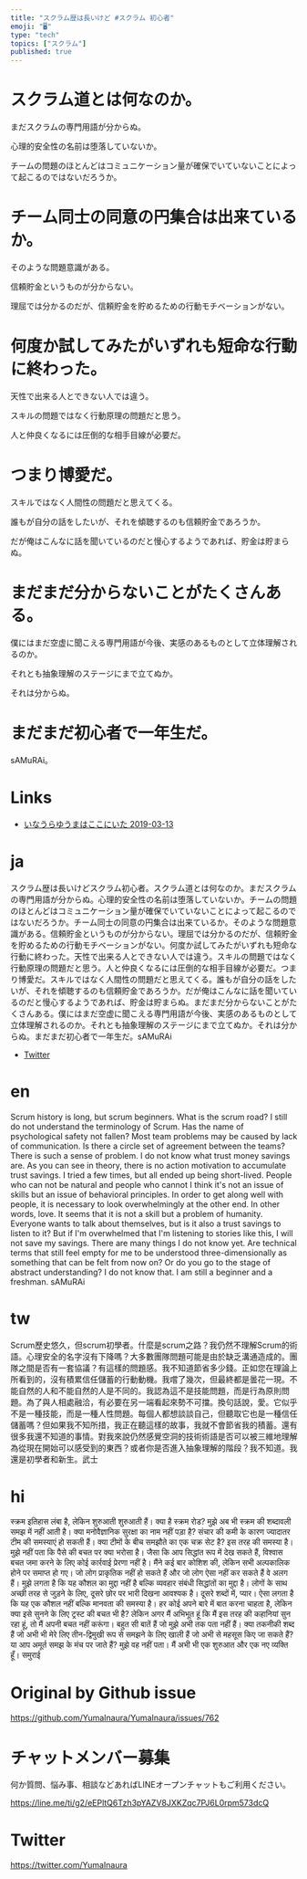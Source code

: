 ```yaml
---
title: "スクラム歴は長いけど #スクラム 初心者"
emoji: "🖥"
type: "tech"
topics: ["スクラム"]
published: true
---
```


# スクラム道とは何なのか。

まだスクラムの専門用語が分からぬ。

心理的安全性の名前は堕落していないか。

チームの問題のほとんどはコミュニケーション量が確保でいていないことによって起こるのではないだろうか。

# チーム同士の同意の円集合は出来ているか。

そのような問題意識がある。

信頼貯金というものが分からない。

理屈では分かるのだが、信頼貯金を貯めるための行動モチベーションがない。

# 何度か試してみたがいずれも短命な行動に終わった。

天性で出来る人とできない人では違う。

スキルの問題ではなく行動原理の問題だと思う。

人と仲良くなるには圧倒的な相手目線が必要だ。

# つまり博愛だ。

スキルではなく人間性の問題だと思えてくる。

誰もが自分の話をしたいが、それを傾聴するのも信頼貯金であろうか。

だが俺はこんなに話を聞いているのだと慢心するようであれば、貯金は貯まらぬ。

# まだまだ分からないことがたくさんある。

僕にはまだ空虚に聞こえる専門用語が今後、実感のあるものとして立体理解されるのか。

それとも抽象理解のステージにまで立てぬか。

それは分からぬ。

# まだまだ初心者で一年生だ。

 sAMuRAi。

# Links

- [いなうらゆうまはここにいた 2019-03-13](https://github.com/YumaInaura/YumaInaura/issues/756#s1552451405)

# ja

スクラム歴は長いけどスクラム初心者。スクラム道とは何なのか。まだスクラムの専門用語が分からぬ。心理的安全性の名前は堕落していないか。チームの問題のほとんどはコミュニケーション量が確保でいていないことによって起こるのではないだろうか。チーム同士の同意の円集合は出来ているか。そのような問題意識がある。信頼貯金というものが分からない。理屈では分かるのだが、信頼貯金を貯めるための行動モチベーションがない。何度か試してみたがいずれも短命な行動に終わった。天性で出来る人とできない人では違う。スキルの問題ではなく行動原理の問題だと思う。人と仲良くなるには圧倒的な相手目線が必要だ。つまり博愛だ。スキルではなく人間性の問題だと思えてくる。誰もが自分の話をしたいが、それを傾聴するのも信頼貯金であろうか。だが俺はこんなに話を聞いているのだと慢心するようであれば、貯金は貯まらぬ。まだまだ分からないことがたくさんある。僕にはまだ空虚に聞こえる専門用語が今後、実感のあるものとして立体理解されるのか。それとも抽象理解のステージにまで立てぬか。それは分からぬ。まだまだ初心者で一年生だ。sAMuRAi


- [Twitter](https://twitter.com/YumaInaura/status/1105687466667896832)

# en

Scrum history is long, but scrum beginners. What is the scrum road? I still do not understand the terminology of Scrum. Has the name of psychological safety not fallen? Most team problems may be caused by lack of communication. Is there a circle set of agreement between the teams? There is such a sense of problem. I do not know what trust money savings are. As you can see in theory, there is no action motivation to accumulate trust savings. I tried a few times, but all ended up being short-lived. People who can not be natural and people who cannot I think it's not an issue of skills but an issue of behavioral principles. In order to get along well with people, it is necessary to look overwhelmingly at the other end. In other words, love. It seems that it is not a skill but a problem of humanity. Everyone wants to talk about themselves, but is it also a trust savings to listen to it? But if I'm overwhelmed that I'm listening to stories like this, I will not save my savings. There are many things I do not know yet. Are technical terms that still feel empty for me to be understood three-dimensionally as something that can be felt from now on? Or do you go to the stage of abstract understanding? I do not know that. I am still a beginner and a freshman. sAMuRAi

# tw

Scrum歷史悠久，但scrum初學者。什麼是scrum之路？我仍然不理解Scrum的術語。心理安全的名字沒有下降嗎？大多數團隊問題可能是由於缺乏溝通造成的。團隊之間是否有一套協議？有這樣的問題感。我不知道節省多少錢。正如您在理論上所看到的，沒有積累信任儲蓄的行動動機。我嚐了幾次，但最終都是曇花一現。不能自然的人和不能自然的人是不同的。我認為這不是技能問題，而是行為原則問題。為了與人相處融洽，有必要在另一端看起來勢不可擋。換句話說，愛。它似乎不是一種技能，而是一種人性問題。每個人都想談談自己，但聽取它也是一種信任儲蓄嗎？但如果我不知所措，我正在聽這樣的故事，我就不會節省我的積蓄。還有很多我還不知道的事情。對我來說仍然感覺空洞的技術術語是否可以被三維地理解為從現在開始可以感受到的東西？或者你是否進入抽象理解的階段？我不知道。我還是初學者和新生。武士

# hi

स्क्रम इतिहास लंबा है, लेकिन शुरुआती शुरुआती हैं। क्या है स्क्रम रोड? मुझे अब भी स्क्रम की शब्दावली समझ में नहीं आती है। क्या मनोवैज्ञानिक सुरक्षा का नाम नहीं पड़ा है? संचार की कमी के कारण ज्यादातर टीम की समस्याएं हो सकती हैं। क्या टीमों के बीच समझौते का एक चक्र सेट है? इस तरह की समस्या है। मुझे नहीं पता कि पैसे की बचत पर क्या भरोसा है। जैसा कि आप सिद्धांत रूप में देख सकते हैं, विश्वास बचत जमा करने के लिए कोई कार्रवाई प्रेरणा नहीं है। मैंने कई बार कोशिश की, लेकिन सभी अल्पकालिक होने पर समाप्त हो गए। जो लोग प्राकृतिक नहीं हो सकते हैं और जो लोग ऐसा नहीं कर सकते हैं वे अलग हैं। मुझे लगता है कि यह कौशल का मुद्दा नहीं है बल्कि व्यवहार संबंधी सिद्धांतों का मुद्दा है। लोगों के साथ अच्छी तरह से जुड़ने के लिए, दूसरे छोर पर भारी दिखना आवश्यक है। दूसरे शब्दों में, प्यार। ऐसा लगता है कि यह एक कौशल नहीं बल्कि मानवता की समस्या है। हर कोई अपने बारे में बात करना चाहता है, लेकिन क्या इसे सुनने के लिए ट्रस्ट की बचत भी है? लेकिन अगर मैं अभिभूत हूं कि मैं इस तरह की कहानियां सुन रहा हूं, तो मैं अपनी बचत नहीं करूंगा। बहुत सी बातें हैं जो मुझे अभी तक पता नहीं हैं। क्या तकनीकी शब्द हैं जो अभी भी मेरे लिए तीन-द्विमुखी रूप से समझने के लिए खाली हैं जो अभी से महसूस किए जा सकते हैं? या आप अमूर्त समझ के मंच पर जाते हैं? मुझे वह नहीं पता। मैं अभी भी एक शुरुआत और एक नए व्यक्ति हूँ। समुराई

# Original by Github issue

https://github.com/YumaInaura/YumaInaura/issues/762








<!-- Update From Qiita API -->

# チャットメンバー募集


何か質問、悩み事、相談などあればLINEオープンチャットもご利用ください。

https://line.me/ti/g2/eEPltQ6Tzh3pYAZV8JXKZqc7PJ6L0rpm573dcQ





# Twitter


https://twitter.com/YumaInaura


<!-- Update From Qiita API -->


